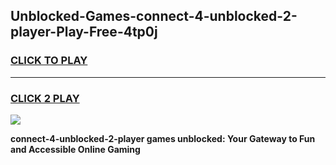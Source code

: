
## Unblocked-Games-connect-4-unblocked-2-player-Play-Free-4tp0j
<h3>
<a href="https://premium76.site?title=connect-4-unblocked-2-player&ref=18A1">CLICK TO PLAY</a></h3>
<hr>

<h3>
<a href="https://premium76.site?title=connect-4-unblocked-2-player&ref=18A1">CLICK 2 PLAY</a>
  
</h3>

<a href="https://premium76.site?title=connect-4-unblocked-2-player&ref=18A1"><img src="https://clearcache.store/games.png"></a>


**connect-4-unblocked-2-player games unblocked: Your Gateway to Fun and Accessible Online Gaming**
